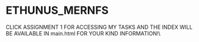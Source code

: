 # ETHUNUS_MERNFS
CLICK ASSIGNMENT 1 FOR ACCESSING MY TASKS AND THE INDEX WILL BE AVAILABLE IN main.html FOR YOUR KIND INFORMATION!\
